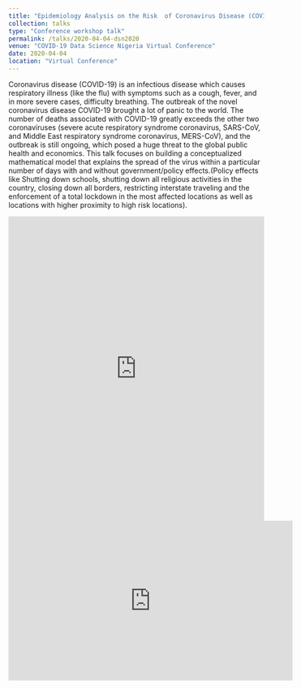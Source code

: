 ```yaml
---
title: "Epidemiology Analysis on the Risk  of Coronavirus Disease (COVID-19) in Nigeria"
collection: talks
type: "Conference workshop talk"
permalink: /talks/2020-04-04-dsn2020
venue: "COVID-19 Data Science Nigeria Virtual Conference"
date: 2020-04-04
location: "Virtual Conference"
---
```


Coronavirus disease (COVID-19) is an infectious disease which causes respiratory illness (like the flu) with symptoms such as a cough, fever, and in more severe cases, difficulty breathing. The outbreak of the novel coronavirus disease COVID-19 brought a lot of panic to the world. The number of deaths associated with COVID-19 greatly exceeds the other two coronaviruses (severe acute respiratory syndrome coronavirus, SARS-CoV, and Middle East respiratory syndrome coronavirus, MERS-CoV), and the outbreak is still ongoing, which posed a huge threat to the global public health and economics. This talk focuses on building a conceptualized mathematical model that explains the spread of the virus within a particular number of days with and without government/policy effects.(Policy effects like Shutting down schools, shutting down all religious activities in the country, closing down all borders, restricting interstate traveling and the enforcement of a total lockdown in the most affected locations as well as locations with higher proximity to high risk locations).
<iframe src="https://docs.google.com/presentation/d/1lRE877yCE5MYhdiYkrwKKYm3rb0hISX_vOhbrBA4QDc/edit?usp=sharing" frameborder="0" width="100%" height="600" allowfullscreen="true" mozallowfullscreen="true" webkitallowfullscreen="true"></iframe>

<iframe width="560" height="315" src="https://www.youtube.com/embed/TBpnAR0AGQA" title="YouTube video player" frameborder="0" allow="accelerometer; autoplay; clipboard-write; encrypted-media; gyroscope; picture-in-picture" allowfullscreen></iframe>
